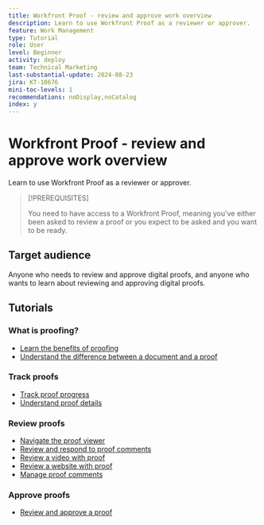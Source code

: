 ```yaml
---
title: Workfront Proof - review and approve work overview
description: Learn to use Workfront Proof as a reviewer or approver.
feature: Work Management
type: Tutorial
role: User
level: Beginner
activity: deploy
team: Technical Marketing
last-substantial-update: 2024-08-23
jira: KT-10676
mini-toc-levels: 1
recommendations: noDisplay,noCatalog
index: y
---
```


# Workfront Proof - review and approve work overview

Learn to use Workfront Proof as a reviewer or approver.

>[!PREREQUISITES]
>
>You need to have access to a Workfront Proof, meaning you've either been asked to review a proof or you expect to be asked and you want to be ready.


## Target audience

Anyone who needs to review and approve digital proofs, and anyone who wants to learn about reviewing and approving digital proofs.

## Tutorials

### What is proofing?

* [Learn the benefits of proofing](/help/workfront-proof/benefits-of-proofing-in-workfront.md)
* [Understand the difference between a document and a proof](/help/workfront-proof/document-vs-proof.md)


### Track proofs

* [Track proof progress](/help/workfront-proof/review-and-approve-work/track-proof-progress.md)
* [Understand proof details](/help/workfront-proof/review-and-approve-work/proof-details-overview.md)


### Review proofs

* [Navigate the proof viewer](/help/workfront-proof/review-and-approve-work/navigate-the-proof-viewer.md)
* [Review and respond to proof comments](/help/workfront-proof/review-and-approve-work/review-and-respond-to-proof-comments.md)
* [Review a video with proof](/help/workfront-proof/review-and-approve-work/review-a-video-with-proof.md)
* [Review a website with proof](/help/workfront-proof/review-and-approve-work/review-a-website-with-proof.md)
* [Manage proof comments](/help/workfront-proof/review-and-approve-work/manage-proof-comments.md)



### Approve proofs

* [Review and approve a proof](/help/workfront-proof/review-and-approve-work/review-and-approve-a-proof.md)

